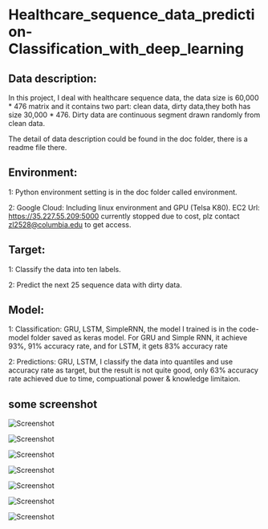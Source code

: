 # Healthcare_sequence_data_prediction-Classification_with_deep_learning

## Data description:

In this project, I deal with healthcare sequence data, the data size is 60,000 * 476 matrix and it contains two part: clean data, dirty data,they both has size 30,000 * 476. Dirty data are continuous segment drawn randomly from clean data. 


The detail of data description could be found in the doc folder, there is a readme file there.

## Environment: 

1: Python environment setting is in the doc folder called environment.

2: Google Cloud: Including linux environment and GPU (Telsa K80). EC2 Url: https://35.227.55.209:5000 currently stopped due to cost, plz contact zl2528@columbia.edu to get access.

## Target:

1: Classify the data into ten labels.

2: Predict the next 25 sequence data with dirty data.

## Model:

1: Classification: GRU, LSTM, SimpleRNN, the model I trained is in the code-model folder saved as keras model. For GRU and Simple RNN, it achieve 93%, 91% accuracy rate, and for LSTM, it gets 83% accuracy rate

2: Predictions: GRU, LSTM, I classify the data into quantiles and use accuracy rate as target, but the result is not quite good, only 63% accuracy rate achieved due to time, compuational power & knowledge limitaion.

## some screenshot

![Screenshot](https://github.com/ZishuoLi/Healthcare_sequence_data_prediction-Classification_with_deep_learning/blob/master/image/GPU1.png)


![Screenshot](https://github.com/ZishuoLi/Healthcare_sequence_data_prediction-Classification_with_deep_learning/blob/master/image/GPU2.png)


![Screenshot](https://github.com/ZishuoLi/Healthcare_sequence_data_prediction-Classification_with_deep_learning/blob/master/image/GPU3.png)


![Screenshot](https://github.com/ZishuoLi/Healthcare_sequence_data_prediction-Classification_with_deep_learning/blob/master/image/GPU4.png)


![Screenshot](https://github.com/ZishuoLi/Healthcare_sequence_data_prediction-Classification_with_deep_learning/blob/master/image/GPU5.png)


![Screenshot](https://github.com/ZishuoLi/Healthcare_sequence_data_prediction-Classification_with_deep_learning/blob/master/image/GPU6.png)


![Screenshot](https://github.com/ZishuoLi/Healthcare_sequence_data_prediction-Classification_with_deep_learning/blob/master/image/GPU7.png)
